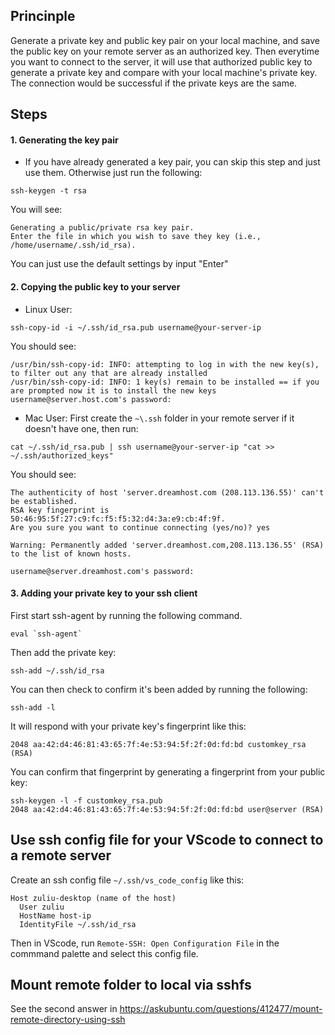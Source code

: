 ## Princinple

Generate a private key and public key pair on your local machine, and save the public key on your remote server as an authorized key. Then everytime you want to connect to the server, it will use that authorized public key to generate a private key and compare with your local machine's private key. The connection would be successful if the private keys are the same.

## Steps

#### 1. Generating the key pair
- If you have already generated a key pair, you can skip this step and just use them. Otherwise just run the following:
```
ssh-keygen -t rsa
```
You will see:
```
Generating a public/private rsa key pair.
Enter the file in which you wish to save they key (i.e., /home/username/.ssh/id_rsa).
```
You can just use the default settings by input "Enter"

#### 2. Copying the public key to your server

- Linux User:
```
ssh-copy-id -i ~/.ssh/id_rsa.pub username@your-server-ip
```
You should see:
```
/usr/bin/ssh-copy-id: INFO: attempting to log in with the new key(s), to filter out any that are already installed
/usr/bin/ssh-copy-id: INFO: 1 key(s) remain to be installed == if you are prompted now it is to install the new keys
username@server.host.com's password:
```

- Mac User: First create the `~\.ssh` folder in your remote server if it doesn't have one, then run:
```
cat ~/.ssh/id_rsa.pub | ssh username@your-server-ip "cat >> ~/.ssh/authorized_keys"
```
You should see:
```
The authenticity of host 'server.dreamhost.com (208.113.136.55)' can't be established.
RSA key fingerprint is 50:46:95:5f:27:c9:fc:f5:f5:32:d4:3a:e9:cb:4f:9f.
Are you sure you want to continue connecting (yes/no)? yes

Warning: Permanently added 'server.dreamhost.com,208.113.136.55' (RSA) to the list of known hosts.

username@server.dreamhost.com's password:
```

#### 3. Adding your private key to your ssh client

First start ssh-agent by running the following command.
```
eval `ssh-agent`
```
Then add the private key:
```
ssh-add ~/.ssh/id_rsa
```
You can then check to confirm it's been added by running the following:
```
ssh-add -l
```
It will respond with your private key's fingerprint like this:
```
2048 aa:42:d4:46:81:43:65:7f:4e:53:94:5f:2f:0d:fd:bd customkey_rsa (RSA)
```
You can confirm that fingerprint by generating a fingerprint from your public key:
```
ssh-keygen -l -f customkey_rsa.pub
2048 aa:42:d4:46:81:43:65:7f:4e:53:94:5f:2f:0d:fd:bd user@server (RSA)
```
## Use ssh config file for your VScode to connect to a remote server

Create an ssh config file `~/.ssh/vs_code_config` like this:
```
Host zuliu-desktop (name of the host)
  User zuliu
  HostName host-ip
  IdentityFile ~/.ssh/id_rsa
```
Then in VScode, run `Remote-SSH: Open Configuration File` in the commmand palette and select this config file.

## Mount remote folder to local via sshfs

See the second answer in https://askubuntu.com/questions/412477/mount-remote-directory-using-ssh
